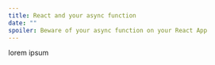 ```yaml
---
title: React and your async function
date: ""
spoiler: Beware of your async function on your React App
---
```


lorem ipsum
